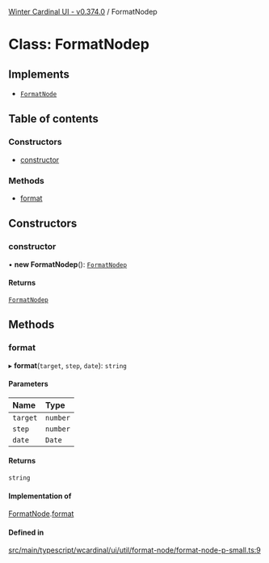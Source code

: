[Winter Cardinal UI - v0.374.0](../index.md) / FormatNodep

# Class: FormatNodep

## Implements

- [`FormatNode`](../interfaces/FormatNode.md)

## Table of contents

### Constructors

- [constructor](FormatNodep-1.md#constructor)

### Methods

- [format](FormatNodep-1.md#format)

## Constructors

### constructor

• **new FormatNodep**(): [`FormatNodep`](FormatNodep-1.md)

#### Returns

[`FormatNodep`](FormatNodep-1.md)

## Methods

### format

▸ **format**(`target`, `step`, `date`): `string`

#### Parameters

| Name | Type |
| :------ | :------ |
| `target` | `number` |
| `step` | `number` |
| `date` | `Date` |

#### Returns

`string`

#### Implementation of

[FormatNode](../interfaces/FormatNode.md).[format](../interfaces/FormatNode.md#format)

#### Defined in

[src/main/typescript/wcardinal/ui/util/format-node/format-node-p-small.ts:9](https://github.com/winter-cardinal/winter-cardinal-ui/blob/v0.310.1/src/main/typescript/wcardinal/ui/util/format-node/format-node-p-small.ts#L9)
